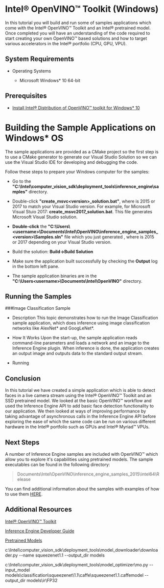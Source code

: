   
# Intel® OpenVINO™ Toolkit (Windows)
In this tutorial you will build and run some of samples applications which come with the Intel® OpenVINO™ Toolkit and an Intel® pretrained model. Once completed you will have an understanding of the code required to start creating your own OpenVINO™ based solutions and how to target various accelerators in the Intel® portfolio (CPU, GPU, VPU).

## System Requirements
* Operating Systems

	* Microsoft Windows* 10 64-bit

## Prerequisites
* [Install Intel® Distribution of OpenVINO™ toolkit for Windows* 10](https://software.intel.com/en-us/articles/OpenVINO-Install-Windows)




# Building the Sample Applications on Windows* OS

The sample applications are provided as a CMake project so the first step is to use a CMake generator to generate our Visual Studio Solution so we can use the Visual Studio IDE for developing and debugging the code.

Follow these steps to prepare your Windows computer for the samples:

- Go to the **"C:\Intel\computer_vision_sdk\deployment_tools\inference_engine\samples\"** directory.

- Double-click **"create_msvc\<version\>_solution.bat"**, where <version> is 2015 or 2017 to match your Visual Studio version. For example, for Microsoft Visual Stuio 2017: **create_msvc2017_solution.bat**. This file generates Microsoft Visual Studio solution.

- **Double-click** the **"C:\Users\\<username\>\Documents\Intel\OpenVINO\inference_engine_samples_\<version\>\Samples.sln"** file which you just generated , where <version> is 2015 or 2017 depending on your Visual Studio version.

- Build the solution: **Build->Build Solution**

- Make sure the application built successfully by checking the **Output** log in the bottom left pane.

- The sample application binaries are in the **"C:\Users\<username>\Documents\Intel\OpenVINO"** directory.

## Running the Samples

###Image Classification Sample
* Description
This topic demonstrates how to run the Image Classification sample application, which does inference using image classification networks like AlexNet* and GoogLeNet*.

* How It Works
Upon the start-up, the sample application reads command-line parameters and loads a network and an image to the Inference Engine plugin. When inference is done, the application creates an output image and outputs data to the standard output stream.

* Running


## Conclusion
In this tutorial we have created a simple application which is able to detect faces in a live camera stream using the Intel® OpenVINO™ Toolkit and an SSD pretrained model. We looked at the basic OpenVINO™ workflow and used the Inference Engine API to add basic face detection functionality to our application. We then looked at ways of improving performance by taking advantage of asynchronous calls in the Inference Engine API before exploring the ease of which the same code can be run on various different hardware in the Intel® portfolio such as GPUs and Intel® Myriad™ VPUs.

## Next Steps
A number of Inference Engine samples are included with OpenVINO™ which allow you to explore it's capabilities using pretrained models. The sample executables can be found in the following directory:

> Documents\Intel\OpenVINO\inference_engine_samples_2015\intel64\Release

You can find additional information about the samples with examples of how to use them [HERE](https://software.intel.com/en-us/articles/OpenVINO-IE-Samples).

## Additional Resources
[Intel® OpenVINO™ Toolkit](https://software.intel.com/en-us/openvino-toolkit)

[Inference Engine Developer Guide](https://software.intel.com/en-us/articles/OpenVINO-InferEngine)

[Pretrained Models](https://software.intel.com/en-us/openvino-toolkit/documentation/pretrained-models)


c:\Intel\computer_vision_sdk\deployment_tools\model_downloader\downloader.py --name squeezenet1.1 --output_dir  models

c:\Intel\computer_vision_sdk\deployment_tools\model_optimizer\mo.py --input_model models\classification\squeezenet\1.1\caffe\squeezenet1.1.caffemodel --output_dir models\ir\FP32
